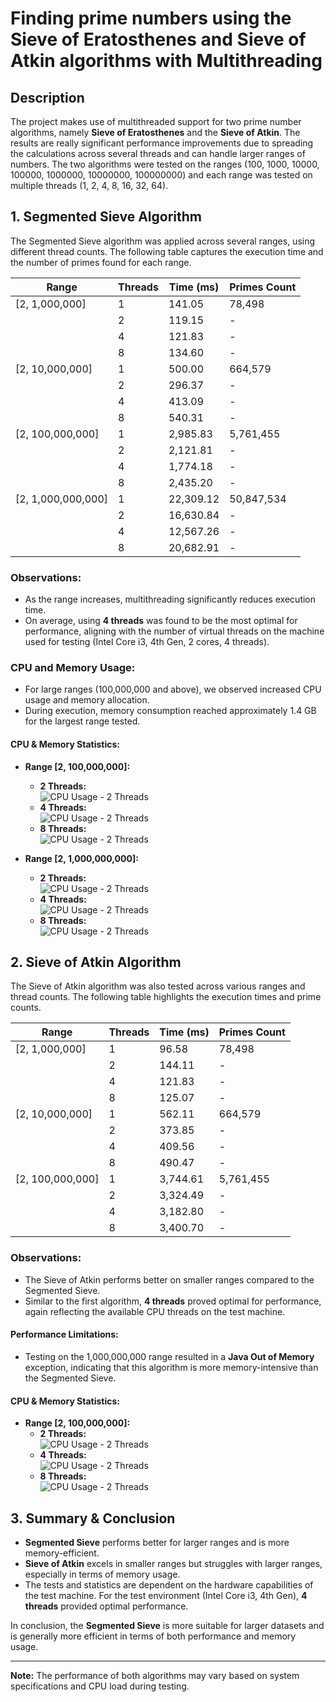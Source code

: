 # Finding prime numbers using the Sieve of Eratosthenes and Sieve of Atkin algorithms with Multithreading

## Description
The project makes use of multithreaded support for two prime number algorithms, namely **Sieve of Eratosthenes** and the **Sieve of Atkin**. The results are really significant performance improvements due to spreading the calculations across several threads and can handle larger ranges of numbers.
The two algorithms were tested on the ranges (100, 1000, 10000, 100000, 1000000, 10000000, 100000000) and each range was tested on multiple threads (1, 2, 4, 8, 16, 32, 64).

## 1. Segmented Sieve Algorithm

The Segmented Sieve algorithm was applied across several ranges, using different thread counts. The following table captures the execution time and the number of primes found for each range.

| Range          | Threads | Time (ms)  | Primes Count |
|----------------|---------|------------|--------------|
| [2, 1,000,000]   | 1       | 141.05     | 78,498       |
|                | 2       | 119.15     | -            |
|                | 4       | 121.83     | -            |
|                | 8       | 134.60     | -            |
| [2, 10,000,000]  | 1       | 500.00     | 664,579      |
|                | 2       | 296.37     | -            |
|                | 4       | 413.09     | -            |
|                | 8       | 540.31     | -            |
| [2, 100,000,000] | 1       | 2,985.83   | 5,761,455    |
|                | 2       | 2,121.81   | -            |
|                | 4       | 1,774.18   | -            |
|                | 8       | 2,435.20   | -            |
| [2, 1,000,000,000]| 1      | 22,309.12  | 50,847,534   |
|                | 2       | 16,630.84  | -            |
|                | 4       | 12,567.26  | -            |
|                | 8       | 20,682.91  | -            |

### Observations:
- As the range increases, multithreading significantly reduces execution time.
- On average, using **4 threads** was found to be the most optimal for performance, aligning with the number of virtual threads on the machine used for testing (Intel Core i3, 4th Gen, 2 cores, 4 threads).
  
### CPU and Memory Usage:
- For large ranges (100,000,000 and above), we observed increased CPU usage and memory allocation.
- During execution, memory consumption reached approximately 1.4 GB for the largest range tested.

#### CPU & Memory Statistics:
- **Range [2, 100,000,000]:**
  - **2 Threads:**  
    ![CPU Usage - 2 Threads](./images/segmented/100/2.PNG)
  - **4 Threads:**  
    ![CPU Usage - 2 Threads](./images/segmented/100/4.PNG)
  - **8 Threads:**  
    ![CPU Usage - 2 Threads](./images/segmented/100/8.PNG)
  
- **Range [2, 1,000,000,000]:**
  - **2 Threads:**  
    ![CPU Usage - 2 Threads](./images/segmented/billion/2.PNG)
  - **4 Threads:**  
    ![CPU Usage - 2 Threads](./images/segmented/billion/4.PNG)
  - **8 Threads:**  
    ![CPU Usage - 2 Threads](./images/segmented/billion/8.PNG)

## 2. Sieve of Atkin Algorithm

The Sieve of Atkin algorithm was also tested across various ranges and thread counts. The following table highlights the execution times and prime counts.

| Range          | Threads | Time (ms)  | Primes Count |
|----------------|---------|------------|--------------|
| [2, 1,000,000]   | 1       | 96.58      | 78,498       |
|                | 2       | 144.11     | -            |
|                | 4       | 121.83     | -            |
|                | 8       | 125.07     | -            |
| [2, 10,000,000]  | 1       | 562.11     | 664,579      |
|                | 2       | 373.85     | -            |
|                | 4       | 409.56     | -            |
|                | 8       | 490.47     | -            |
| [2, 100,000,000] | 1       | 3,744.61   | 5,761,455    |
|                | 2       | 3,324.49   | -            |
|                | 4       | 3,182.80   | -            |
|                | 8       | 3,400.70   | -            |

### Observations:
- The Sieve of Atkin performs better on smaller ranges compared to the Segmented Sieve.
- Similar to the first algorithm, **4 threads** proved optimal for performance, again reflecting the available CPU threads on the test machine.
  
#### Performance Limitations:
- Testing on the 1,000,000,000 range resulted in a **Java Out of Memory** exception, indicating that this algorithm is more memory-intensive than the Segmented Sieve.

#### CPU & Memory Statistics:
- **Range [2, 100,000,000]:**
  - **2 Threads:**  
    ![CPU Usage - 2 Threads](./images/Atkin/2.PNG)
  - **4 Threads:**  
    ![CPU Usage - 2 Threads](./images/Atkin/4.PNG)
  - **8 Threads:**  
    ![CPU Usage - 2 Threads](./images/Atkin/8.PNG)

## 3. Summary & Conclusion

- **Segmented Sieve** performs better for larger ranges and is more memory-efficient.
- **Sieve of Atkin** excels in smaller ranges but struggles with larger ranges, especially in terms of memory usage.
- The tests and statistics are dependent on the hardware capabilities of the test machine. For the test environment (Intel Core i3, 4th Gen), **4 threads** provided optimal performance.
  
In conclusion, the **Segmented Sieve** is more suitable for larger datasets and is generally more efficient in terms of both performance and memory usage.

--- 

**Note:** The performance of both algorithms may vary based on system specifications and CPU load during testing.
